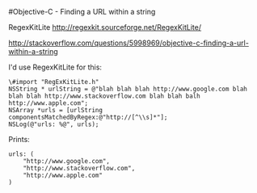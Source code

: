 #Objective-C - Finding a URL within a string

RegexKitLite
http://regexkit.sourceforge.net/RegexKitLite/

http://stackoverflow.com/questions/5998969/objective-c-finding-a-url-within-a-string

I'd use RegexKitLite for this:

	\#import "RegExKitLite.h"
	NSString * urlString = @"blah blah blah http://www.google.com blah blah blah http://www.stackoverflow.com blah blah balh http://www.apple.com";
	NSArray *urls = [urlString componentsMatchedByRegex:@"http://[^\\s]*"];
	NSLog(@"urls: %@", urls);


Prints:

	urls: (
	    "http://www.google.com",
	    "http://www.stackoverflow.com",
	    "http://www.apple.com"
	)